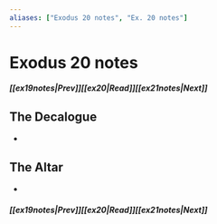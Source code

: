 ```yaml
---
aliases: ["Exodus 20 notes", "Ex. 20 notes"]
---
```

# Exodus 20 notes
##### <span class=arrow-left></span>[[ex19notes|Prev]]<span class=navigation-separator></span>[[ex20|Read]]<span class=navigation-separator></span>[[ex21notes|Next]]<span class=arrow-right></span>
## The Decalogue
- 
## The Altar
- 
##### <span class=arrow-left></span>[[ex19notes|Prev]]<span class=navigation-separator></span>[[ex20|Read]]<span class=navigation-separator></span>[[ex21notes|Next]]<span class=arrow-right></span>